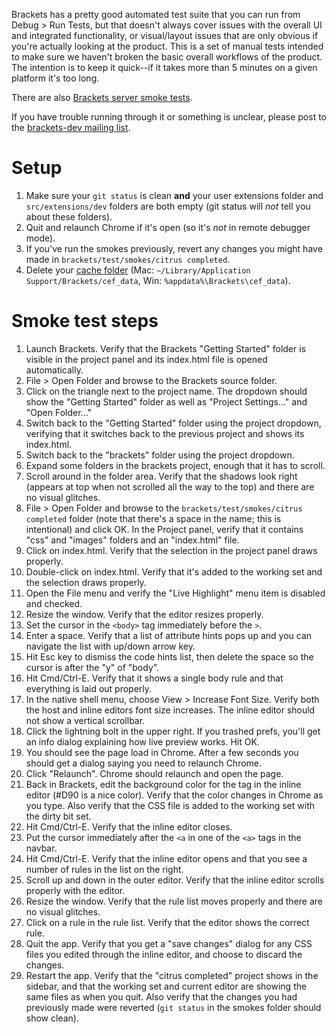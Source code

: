 Brackets has a pretty good automated test suite that you can run from Debug > Run Tests, but that doesn't always cover issues with the overall UI and integrated functionality, or visual/layout issues that are only obvious if you're actually looking at the product. This is a set of manual tests intended to make sure we haven't broken the basic overall workflows of the product. The intention is to keep it quick--if it takes more than 5 minutes on a given platform it's too long.

There are also [Brackets server smoke tests](Brackets-Server-Smoke-Tests).

If you have trouble running through it or something is unclear, please post to the [brackets-dev mailing list](http://groups.google.com/group/brackets-dev).

Setup
=====

1. Make sure your ```git status``` is clean **and** your user extensions folder and `src/extensions/dev` folders are both empty (git status will _not_ tell you about these folders).
2. Quit and relaunch Chrome if it's open (so it's *not* in remote debugger mode).
3. If you've run the smokes previously, revert any changes you might have made in `brackets/test/smokes/citrus completed`.
4. Delete your [cache folder](Cache-Folder) (Mac:  `~/Library/Application Support/Brackets/cef_data`, Win: `%appdata%\Brackets\cef_data`).

Smoke test steps
================

1. Launch Brackets. Verify that the Brackets "Getting Started" folder is visible in the project panel and its index.html file is opened automatically.
2. File > Open Folder and browse to the Brackets source folder.
3. Click on the triangle next to the project name. The dropdown should show the "Getting Started" folder as well as "Project Settings..." and "Open Folder..."
4. Switch back to the "Getting Started" folder using the project dropdown, verifying that it switches back to the previous project and shows its index.html.
5. Switch back to the "brackets" folder using the project dropdown.
6. Expand some folders in the brackets project, enough that it has to scroll.
7. Scroll around in the folder area. Verify that the shadows look right (appears at top when not scrolled all the way to the top) and there are no visual glitches.
8. File > Open Folder and browse to the `brackets/test/smokes/citrus completed` folder (note that there's a space in the name; this is intentional) and click OK. In the Project panel, verify that it contains "css" and "images" folders and an "index.html" file.
9. Click on index.html. Verify that the selection in the project panel draws properly.
10. Double-click on index.html. Verify that it's added to the working set and the selection draws properly.
11. Open the File menu and verify the "Live Highlight" menu item is disabled and checked.
12. Resize the window. Verify that the editor resizes properly.
13. Set the cursor in the `<body>` tag immediately before the `>`.
14. Enter a space. Verify that a list of attribute hints pops up and you can navigate the list with up/down arrow key.
15. Hit Esc key to dismiss the code hints list, then delete the space so the cursor is after the "y" of "body".
16. Hit Cmd/Ctrl-E. Verify that it shows a single body rule and that everything is laid out properly.
17. In the native shell menu, choose View > Increase Font Size. Verify both the host and inline editors font size increases. The inline editor should not show a vertical scrollbar.
18. Click the lightning bolt in the upper right. If you trashed prefs, you'll get an info dialog explaining how live preview works. Hit OK.
19. You should see the page load in Chrome. After a few seconds you should get a dialog saying you need to relaunch Chrome.
20. Click "Relaunch". Chrome should relaunch and open the page.
21. Back in Brackets, edit the background color for the <body> tag in the inline editor (#D90 is a nice color). Verify that the color changes in Chrome as you type. Also verify that the CSS file is added to the working set with the dirty bit set.
22. Hit Cmd/Ctrl-E. Verify that the inline editor closes.
23. Put the cursor immediately after the `<a` in one of the `<a>` tags in the navbar.
24. Hit Cmd/Ctrl-E. Verify that the inline editor opens and that you see a number of rules in the list on the right.
25. Scroll up and down in the outer editor. Verify that the inline editor scrolls properly with the editor.
26. Resize the window. Verify that the rule list moves properly and there are no visual glitches.
27. Click on a rule in the rule list. Verify that the editor shows the correct rule.
28. Quit the app. Verify that you get a "save changes" dialog for any CSS files you edited through the inline editor, and choose to discard the changes.
29. Restart the app. Verify that the "citrus completed" project shows in the sidebar, and that the working set and current editor are showing the same files as when you quit. Also verify that the changes you had previously made were reverted (`git status` in the smokes folder should show clean).